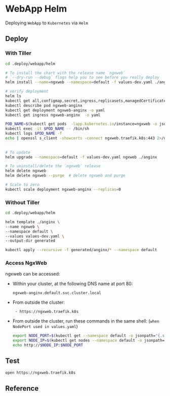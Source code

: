 # WebApp Helm

Deploying `WebApp` to `Kubernetes` via `Helm`

## Deploy

### With Tiller 

```bash
cd .deploy/webapp/helm

# To install the chart with the release name `ngxweb`
# `--dry-run --debug` flags help you to see before you really deploy
helm install --name=ngxweb --namespace=default -f values-dev.yaml ./anginx

# verify deployment
helm ls
kubectl get all,configmap,secret,ingress,replicasets,managedCertificate -lapp.kubernetes.io/instance=ngxweb
kubectl describe pod ngxweb-anginx
kubectl get deployment ngxweb-anginx -o yaml
kubectl get ingress ngxweb-anginx  -o yaml

POD_NAME=$(kubectl get pods  -lapp.kubernetes.io/instance=ngxweb -o jsonpath='{.items[0].metadata.name}')
kubectl exec -it $POD_NAME -- /bin/sh
kubectl logs $POD_NAME -f
echo | openssl s_client -showcerts -connect ngxweb.traefik.k8s:443 2>/dev/null
 
 
# To update 
helm upgrade --namespace=default -f values-dev.yaml ngxweb ./anginx

# To uninstall/delete the `ngxweb` release
helm delete ngxweb
helm delete ngxweb --purge  # delete ngxweb and purge

# Scale to zero
kubectl scale deployment ngxweb-anginx --replicas=0
```

### Without Tiller

```bash
cd .deploy/webapp/helm

helm template ./anginx \
--name ngxweb \
--namespace default \
--values values-dev.yaml \
--output-dir generated

kubectl apply --recursive -f generated/anginx/* --namespace default
```


### Access NgxWeb

ngxweb can be accessed:

* Within your cluster, at the following DNS name at port 80:

  ```
  ngxweb-anginx.default.svc.cluster.local
  ```

* From outside the cluster:

  ```
   - https://ngxweb.traefik.k8s
  ```

* From outside the cluster, run these commands in the same shell: (`when NodePort used in values.yaml`)

  ```bash
  export NODE_PORT=$(kubectl get --namespace default -o jsonpath="{.spec.ports[0].nodePort}" services ngxweb-anginx)
  export NODE_IP=$(kubectl get nodes --namespace default -o jsonpath="{.items[0].status.addresses[0].address}")
  echo http://$NODE_IP:$NODE_PORT
  ```

## Test
```bash
open https://ngxweb.traefik.k8s
```

## Reference
